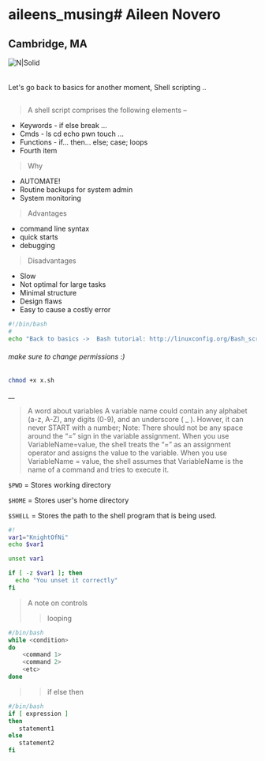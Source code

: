 
# aileens_musing# Aileen Novero 
## Cambridge, MA

![N|Solid](https://ca.slack-edge.com/T0495HV8H-U01AM69UW3E-ae635702c574-72)

###### 

Let's go back to basics for another moment, Shell scripting .. 

## 
> A shell script comprises the following elements –
* Keywords - if else break ...
* Cmds  - ls cd echo pwn touch ...
* Functions - if... then... else; case; loops
* Fourth item

> Why
* AUTOMATE! 
* Routine backups for system admin
* System monitoring
> Advantages
* command line syntax
* quick starts
* debugging
> Disadvantages
* Slow
* Not optimal for large tasks
* Minimal structure
* Design flaws 
* Easy to cause a costly error

```sh x.sh
#!/bin/bash
#
echo "Back to basics ->  Bash tutorial: http://linuxconfig.org/Bash_scripting_Tutorial"
```
###### make sure to change permissions :) 
```sh
chmod +x x.sh
```

__ 
> A word about variables
A variable name could contain any alphabet (a-z, A-Z), any digits (0-9), and an underscore ( _ ). Howver, it can never START with a number; Note: There should not be any space around the “=” sign in the variable assignment. When you use VariableName=value, the shell treats the “=” as an assignment operator and assigns the value to the variable. When you use VariableName = value, the shell assumes that VariableName is the name of a command and tries to execute it.


`$PWD` = Stores working directory 

`$HOME` = Stores user's home directory

`$SHELL` = Stores the path to the shell program that is being used.

```sh
#!
var1="KnightOfNi"
echo $var1

unset var1

if [ -z $var1 ]; then
  echo "You unset it correctly"
fi
```

> A note on controls
>> looping
```sh
#/bin/bash
while <condition>
do
    <command 1>
    <command 2>
    <etc>
done
```

>> if else then
```sh
#/bin/bash
if [ expression ]
then
   statement1
else
   statement2
fi
```

